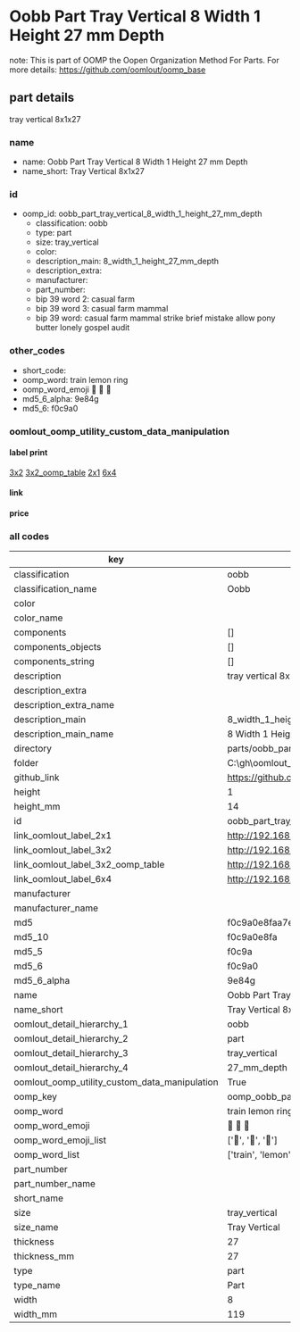 # Oobb Part Tray Vertical 8 Width 1 Height 27 mm Depth  

note: This is part of OOMP the Oopen Organization Method For Parts. For more details: https://github.com/oomlout/oomp_base

##  part details
  



tray vertical 8x1x27



### name
* name: Oobb Part Tray Vertical 8 Width 1 Height 27 mm Depth
* name_short: Tray Vertical 8x1x27 
### id
* oomp_id: oobb_part_tray_vertical_8_width_1_height_27_mm_depth
  * classification: oobb
  * type: part
  * size: tray_vertical
  * color: 
  * description_main: 8_width_1_height_27_mm_depth
  * description_extra: 
  * manufacturer: 
  * part_number: 
  * bip 39 word 2: casual farm
  * bip 39 word 3: casual farm mammal
  * bip 39 word: casual farm mammal strike brief mistake allow pony butter lonely gospel audit

### other_codes
* short_code: 
* oomp_word: train lemon ring
* oomp_word_emoji :train: :lemon: :ring:
* md5_6_alpha: 9e84g
* md5_6: f0c9a0






### oomlout_oomp_utility_custom_data_manipulation
#### label print
[3x2](http://192.168.1.245:1112/?label=oomp%209e84g)
[3x2_oomp_table](http://192.168.1.108:1112/?label=oomp%209e84g)
[2x1](http://192.168.1.242:1112/?label=oomp%209e84g)
[6x4](http://192.168.1.55:1112/?label=oomp%209e84g)    

#### link

                              

#### price







### all codes 
| key | value |  
| --- | --- |  
| classification | oobb |  
| classification_name | Oobb |  
| color |  |  
| color_name |  |  
| components | [] |  
| components_objects | [] |  
| components_string | [] |  
| description | tray vertical 8x1x27 |  
| description_extra |  |  
| description_extra_name |  |  
| description_main | 8_width_1_height_27_mm_depth |  
| description_main_name | 8 Width 1 Height 27 mm Depth |  
| directory | parts/oobb_part_tray_vertical_8_width_1_height_27_mm_depth |  
| folder | C:\gh\oomlout_oobb_version_4_generated_parts\parts\oobb_part_tray_vertical_8_width_1_height_27_mm_depth |  
| github_link | https://github.com/oomlout/oomlout_oomp_part_src/tree/main/parts/oobb_part_tray_vertical_8_width_1_height_27_mm_depth |  
| height | 1 |  
| height_mm | 14 |  
| id | oobb_part_tray_vertical_8_width_1_height_27_mm_depth |  
| link_oomlout_label_2x1 | http://192.168.1.242:1112/?label=oomp%209e84g |  
| link_oomlout_label_3x2 | http://192.168.1.245:1112/?label=oomp%209e84g |  
| link_oomlout_label_3x2_oomp_table | http://192.168.1.108:1112/?label=oomp%209e84g |  
| link_oomlout_label_6x4 | http://192.168.1.55:1112/?label=oomp%209e84g |  
| manufacturer |  |  
| manufacturer_name |  |  
| md5 | f0c9a0e8faa7e0d6378dfd710d54c91d |  
| md5_10 | f0c9a0e8fa |  
| md5_5 | f0c9a |  
| md5_6 | f0c9a0 |  
| md5_6_alpha | 9e84g |  
| name | Oobb Part Tray Vertical 8 Width 1 Height 27 mm Depth |  
| name_short | Tray Vertical 8x1x27  |  
| oomlout_detail_hierarchy_1 | oobb |  
| oomlout_detail_hierarchy_2 | part |  
| oomlout_detail_hierarchy_3 | tray_vertical |  
| oomlout_detail_hierarchy_4 | 27_mm_depth |  
| oomlout_oomp_utility_custom_data_manipulation | True |  
| oomp_key | oomp_oobb_part_tray_vertical_8_width_1_height_27_mm_depth |  
| oomp_word | train lemon ring |  
| oomp_word_emoji | :train: :lemon: :ring: |  
| oomp_word_emoji_list | [':train:', ':lemon:', ':ring:'] |  
| oomp_word_list | ['train', 'lemon', 'ring'] |  
| part_number |  |  
| part_number_name |  |  
| short_name |  |  
| size | tray_vertical |  
| size_name | Tray Vertical |  
| thickness | 27 |  
| thickness_mm | 27 |  
| type | part |  
| type_name | Part |  
| width | 8 |  
| width_mm | 119 |  
